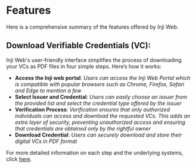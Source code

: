 # Features

Here is a comprehensive summary of the features offered by Inji Web.

## Download Verifiable Credentials (VC):

Inji Web's user-friendly interface simplifies the process of downloading your VCs as PDF files in four simple steps. Here’s how it works:

* **Access the Inji web portal**: _Users can access the Inji Web Portal which is compatible with popular browsers such as Chrome, Firefox, Safari and Edge to mention a few_
* **Select Issuer and Credential**: _Users can easily choose an issuer from the provided list and select the credential type offered by the issuer_
* **Verification Process**: _Verification ensures that only authorized individuals can access and download the requested VCs. This adds an extra layer of security, preventing unauthorized access and ensuring that credentials are obtained only by the rightful owner_
* **Download Credential**: _Users can securely download and store their digital VCs in PDF format_

For more detailed information on each step and the underlying systems, click [here](https://docs.mosip.io/inji/inji-web/functional-overview/workflow).



